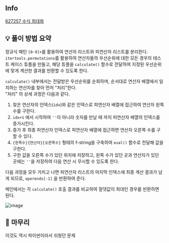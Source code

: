 ## Info
[627257 수식 최대화](https://school.programmers.co.kr/learn/courses/30/lessons/67257)

## 💡 풀이 방법 요약
정규식 패턴 `[0-9]+`를 활용하여 연산자 리스트와 피연산자 리스트를 분리한다.  
`itertools.permutations`를 활용하여 연산자들의 우선순위에 대한 모든 경우의 테스트 케이스 튜플을 만들고, 해당 튜플을 `calculate()` 함수로 전달하여 지정된 우선순위에 맞게 계산한 결과를 반환할 수 있도록 한다.  
  
`calculate()` 내부에서는 전달받은 우선순위를 순회하며, 순서대로 연산자 배열에서 일치하는 연산자를 찾아 먼저 "처리"한다.  
"처리" 의 상세 과정은 다음과 같다.  
1. 찾은 연산자의 인덱스(`idx`)와 같은 인덱스로 피연산자 배열에 접근하여 연산자 왼쪽 수를 구한다.
2. `idx+1` 에서 시작하여 `''`이 아니라 숫자를 만날 때 까지 피연산자 배열의 인덱스를 증가시킨다.
3. 증가 후 최종 피연산자 인덱스로 피연산자 배열에 접근하면 연산자 오른쪽 수를 구할 수 있다.
4. `{왼쪽수}{연산자}{오른쪽수}` 형태의 f-string을 구축하여 `eval()` 함수로 전달해 값을 구한다.
5. 구한 값을 오른쪽 수가 있던 위치에 저장하고, 왼쪽 수가 있던 곳과 연산자가 있던 곳에는 `''`을 저장하여 다음 연산 시 무시할 수 있도록 한다.

다음 과정을 모두 거치고 나면 피연산자 리스트의 마지막 인덱스에 최종 계산 결과가 남게 되므로, `operends[-1]` 을 반환하여 준다.

메인에서는 각 `calculate()` 호출 결과를 비교하여 절댓값이 최대인 경우를 반환하면 된다.

![image](https://github.com/lee-ji-an/Algorithm_Study/assets/31981462/9a84dc01-68ca-4f92-bd6c-21ee32f8a6f3)

## 🙂 마무리
이것도 역시 파이썬이라서 쉬웠던 문제
